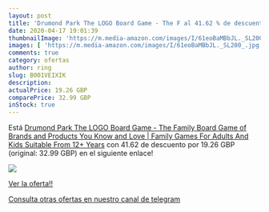 ```yaml
---
layout: post
title: 'Drumond Park The LOGO Board Game - The F al 41.62 % de descuento'
date: 2020-04-17 19:01:39
thumbnailImage: 'https://m.media-amazon.com/images/I/61eoBaMBbJL._SL200_.jpg'
images: [ 'https://m.media-amazon.com/images/I/61eoBaMBbJL._SL200_.jpg' ]
comments: true
category: ofertas
author: ring
slug: B001VEIXIK
description:
actualPrice: 19.26 GBP
comparePrice: 32.99 GBP
inStock: true
---
```


Está [Drumond Park The LOGO Board Game - The Family Board Game of Brands and Products You Know and Love | Family Games For Adults And Kids Suitable From 12+ Years](https://www.amazon.com/dp/B001VEIXIK/?tag=redken08-20) con 41.62 de descuento por 19.26 GBP (original: 32.99 GBP) en el siguiente enlace!

[![](https://m.media-amazon.com/images/I/61eoBaMBbJL._SL200_.jpg)](https://www.amazon.com/dp/B001VEIXIK/?tag=redken08-20)

[Ver la oferta!!](https://www.amazon.com/dp/B001VEIXIK/?tag=redken08-20)

[Consulta otras ofertas en nuestro canal de telegram](https://t.me/s/ofertas25)
